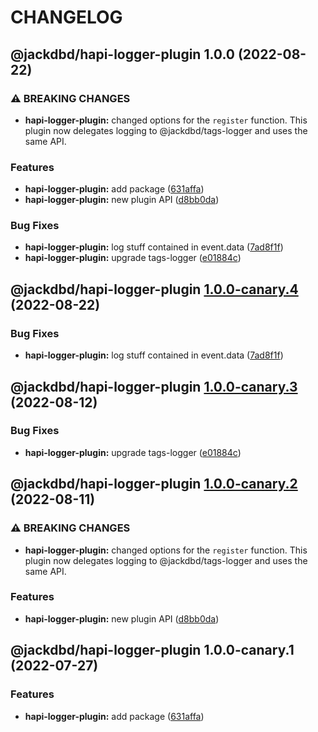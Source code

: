 # CHANGELOG

## @jackdbd/hapi-logger-plugin 1.0.0 (2022-08-22)


### ⚠ BREAKING CHANGES

* **hapi-logger-plugin:** changed options for the `register` function. This plugin now
delegates logging to @jackdbd/tags-logger and uses the same API.

### Features

* **hapi-logger-plugin:** add package ([631affa](https://github.com/jackdbd/matsuri/commit/631affaf93078613b9adc6e6b1b4cd7e9550f1e7))
* **hapi-logger-plugin:** new plugin API ([d8bb0da](https://github.com/jackdbd/matsuri/commit/d8bb0dad1796aaac1fa13d634fb05768affc5e8e))


### Bug Fixes

* **hapi-logger-plugin:** log stuff contained in event.data ([7ad8f1f](https://github.com/jackdbd/matsuri/commit/7ad8f1f6498523a062663c1525d2a18eeb89edf2))
* **hapi-logger-plugin:** upgrade tags-logger ([e01884c](https://github.com/jackdbd/matsuri/commit/e01884c7d38c30a9fe2dd988444105971f83614d))

## @jackdbd/hapi-logger-plugin [1.0.0-canary.4](https://github.com/jackdbd/matsuri/compare/@jackdbd/hapi-logger-plugin@1.0.0-canary.3...@jackdbd/hapi-logger-plugin@1.0.0-canary.4) (2022-08-22)


### Bug Fixes

* **hapi-logger-plugin:** log stuff contained in event.data ([7ad8f1f](https://github.com/jackdbd/matsuri/commit/7ad8f1f6498523a062663c1525d2a18eeb89edf2))

## @jackdbd/hapi-logger-plugin [1.0.0-canary.3](https://github.com/jackdbd/matsuri/compare/@jackdbd/hapi-logger-plugin@1.0.0-canary.2...@jackdbd/hapi-logger-plugin@1.0.0-canary.3) (2022-08-12)


### Bug Fixes

* **hapi-logger-plugin:** upgrade tags-logger ([e01884c](https://github.com/jackdbd/matsuri/commit/e01884c7d38c30a9fe2dd988444105971f83614d))

## @jackdbd/hapi-logger-plugin [1.0.0-canary.2](https://github.com/jackdbd/matsuri/compare/@jackdbd/hapi-logger-plugin@1.0.0-canary.1...@jackdbd/hapi-logger-plugin@1.0.0-canary.2) (2022-08-11)


### ⚠ BREAKING CHANGES

* **hapi-logger-plugin:** changed options for the `register` function. This plugin now
delegates logging to @jackdbd/tags-logger and uses the same API.

### Features

* **hapi-logger-plugin:** new plugin API ([d8bb0da](https://github.com/jackdbd/matsuri/commit/d8bb0dad1796aaac1fa13d634fb05768affc5e8e))

## @jackdbd/hapi-logger-plugin 1.0.0-canary.1 (2022-07-27)


### Features

* **hapi-logger-plugin:** add package ([631affa](https://github.com/jackdbd/matsuri/commit/631affaf93078613b9adc6e6b1b4cd7e9550f1e7))
